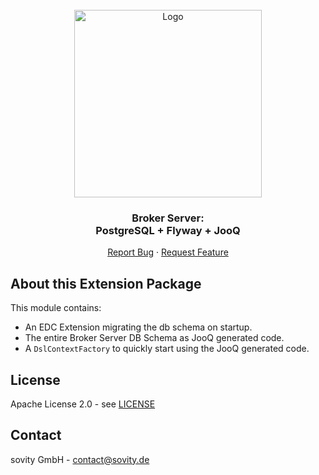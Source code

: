 <!-- PROJECT LOGO -->
<br />
<div align="center">
  <a href="https://github.com/sovity/edc-extensions">
    <img src="https://raw.githubusercontent.com/sovity/edc-ui/main/src/assets/images/sovity_logo.svg" alt="Logo" width="300">
  </a>

<h3 align="center">Broker Server:<br />PostgreSQL + Flyway + JooQ</h3>

  <p align="center">
    <a href="https://github.com/sovity/edc-extensions/issues/new?template=bug_report.md">Report Bug</a>
    ·
    <a href="https://github.com/sovity/edc-extensions/issues/new?template=feature_request.md">Request Feature</a>
  </p>
</div>

## About this Extension Package

This module contains:

- An EDC Extension migrating the db schema on startup.
- The entire Broker Server DB Schema as JooQ generated code.
- A `DslContextFactory` to quickly start using the JooQ generated code.

## License

Apache License 2.0 - see [LICENSE](../../../LICENSE)

## Contact

sovity GmbH - contact@sovity.de

